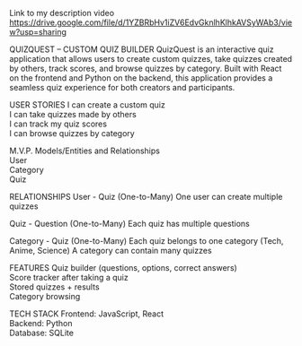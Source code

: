 Link to my description video https://drive.google.com/file/d/1YZBRbHv1iZV6EdvGknlhKlhkAVSyWAb3/view?usp=sharing

QUIZQUEST – CUSTOM QUIZ BUILDER
QuizQuest is an interactive quiz application that allows users to create custom quizzes, take quizzes created by others, track scores, and browse quizzes by category. Built with React on the frontend and Python on the backend, this application provides a seamless quiz experience for both creators and participants.<BR>

USER STORIES
I can create a custom quiz<BR>
I can take quizzes made by others <BR>
I can track my quiz scores <BR>
I can browse quizzes by category <BR>

M.V.P.
Models/Entities and Relationships <BR>
User <BR>
Category <BR>
Quiz <BR>

RELATIONSHIPS
User - Quiz (One-to-Many)
One user can create multiple quizzes<BR>

Quiz - Question (One-to-Many)
Each quiz has multiple questions<BR>

Category - Quiz (One-to-Many)
Each quiz belongs to one category (Tech, Anime, Science)
A category can contain many quizzes<BR>

FEATURES
Quiz builder (questions, options, correct answers)<BR>
Score tracker after taking a quiz<BR>
Stored quizzes + results<BR>
Category browsing<BR>

TECH STACK
Frontend: JavaScript, React<BR>
Backend: Python<BR>
Database: SQLite<BR>
